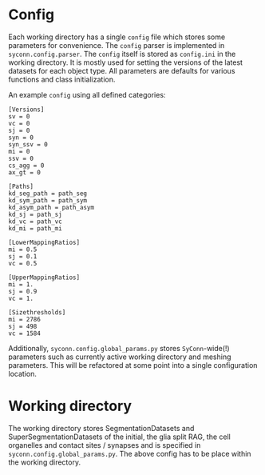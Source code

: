 # Config

Each working directory has a single `config` file which stores some parameters for convenience. The `config` parser is implemented in `syconn.config.parser`. The `config` itself is stored as `config.ini` in the working directory.
It is mostly used for setting the versions of the latest datasets for each object type. All parameters are defaults for various functions and class initialization.

An example `config` using all defined categories:

```
[Versions]
sv = 0
vc = 0
sj = 0
syn = 0
syn_ssv = 0
mi = 0
ssv = 0
cs_agg = 0
ax_gt = 0

[Paths]
kd_seg_path = path_seg
kd_sym_path = path_sym
kd_asym_path = path_asym
kd_sj = path_sj
kd_vc = path_vc
kd_mi = path_mi

[LowerMappingRatios]
mi = 0.5
sj = 0.1
vc = 0.5

[UpperMappingRatios]
mi = 1.
sj = 0.9
vc = 1.

[Sizethresholds]
mi = 2786
sj = 498
vc = 1584
```

Additionally, `syconn.config.global_params.py` stores `SyConn`-wide(!) parameters such as currently active working directory and meshing parameters.
This will be refactored at some point into a single configuration location.

# Working directory
The working directory stores SegmentationDatasets and SuperSegmentationDatasets of the initial, the glia split RAG, the
 cell organelles and contact sites / synapses and is specified in `syconn.config.global_params.py`. The above config has to be place within the working directory.